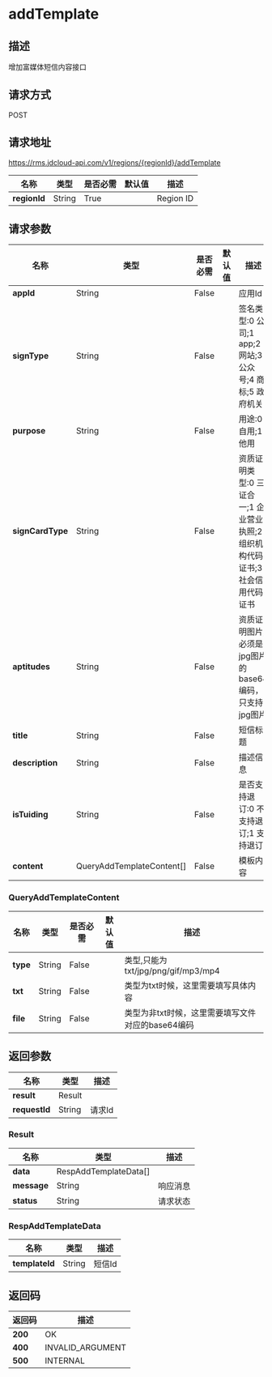 # addTemplate


## 描述
增加富媒体短信内容接口

## 请求方式
POST

## 请求地址
https://rms.jdcloud-api.com/v1/regions/{regionId}/addTemplate

|名称|类型|是否必需|默认值|描述|
|---|---|---|---|---|
|**regionId**|String|True| |Region ID|

## 请求参数
|名称|类型|是否必需|默认值|描述|
|---|---|---|---|---|
|**appId**|String|False| |应用Id|
|**signType**|String|False| |签名类型:0 公司;1 app;2 网站;3 公众号;4 商标;5 政府机关|
|**purpose**|String|False| |用途:0 自用;1 他用|
|**signCardType**|String|False| |资质证明类型:0 三证合一;1 企业营业执照;2组织机构代码证书;3 社会信用代码证书|
|**aptitudes**|String|False| |资质证明图片,必须是jpg图片的base64编码，只支持jpg图片|
|**title**|String|False| |短信标题|
|**description**|String|False| |描述信息|
|**isTuiding**|String|False| |是否支持退订:0 不支持退订;1 支持退订|
|**content**|QueryAddTemplateContent[]|False| |模板内容|

### QueryAddTemplateContent
|名称|类型|是否必需|默认值|描述|
|---|---|---|---|---|
|**type**|String|False| |类型,只能为txt/jpg/png/gif/mp3/mp4|
|**txt**|String|False| |类型为txt时候，这里需要填写具体内容|
|**file**|String|False| |类型为非txt时候，这里需要填写文件对应的base64编码|

## 返回参数
|名称|类型|描述|
|---|---|---|
|**result**|Result| |
|**requestId**|String|请求Id|

### Result
|名称|类型|描述|
|---|---|---|
|**data**|RespAddTemplateData[]| |
|**message**|String|响应消息|
|**status**|String|请求状态|
### RespAddTemplateData
|名称|类型|描述|
|---|---|---|
|**templateId**|String|短信Id|

## 返回码
|返回码|描述|
|---|---|
|**200**|OK|
|**400**|INVALID_ARGUMENT|
|**500**|INTERNAL|
